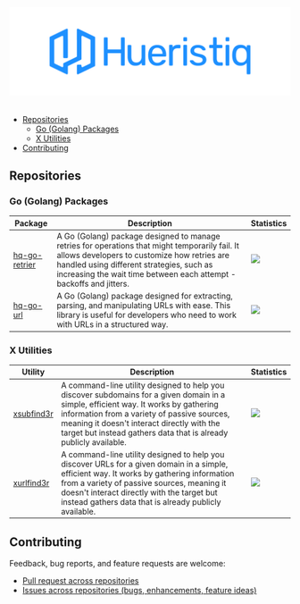 <div align="center">
	<img src="https://raw.githubusercontent.com/hueristiq/.github/main/assets/Github%20Profile%20Banner%201920x600.png" alt="Hueristiq"/>
</div>

<br/>

- [Repositories](#repositories)
	- [Go (Golang) Packages](#go-golang-packages)
	- [X Utilities](#x-utilities)
- [Contributing](#contributing)

## Repositories

### Go (Golang) Packages

| Package               | Description               | Statistics     |
|-----------------------|---------------------------|----------------|
| [hq-go-retrier](https://github.com/hueristiq/hq-go-retrier) | A Go (Golang) package designed to manage retries for operations that might temporarily fail. It allows developers to customize how retries are handled using different strategies, such as increasing the wait time between each attempt - backoffs and jitters. | ![](https://img.shields.io/github/stars/hueristiq/hq-go-retrier?label=%20) |
| [hq-go-url](https://github.com/hueristiq/hq-go-url) | A Go (Golang) package designed for extracting, parsing, and manipulating URLs with ease. This library is useful for developers who need to work with URLs in a structured way. | ![](https://img.shields.io/github/stars/hueristiq/hq-go-url?label=%20) |

### X Utilities

| Utility               | Description               | Statistics     |
|-----------------------|---------------------------|----------------|
| [xsubfind3r](https://github.com/hueristiq/xsubfind3r) | A command-line utility designed to help you discover subdomains for a given domain in a simple, efficient way. It works by gathering information from a variety of passive sources, meaning it doesn't interact directly with the target but instead gathers data that is already publicly available. | ![](https://img.shields.io/github/stars/hueristiq/xsubfind3r?label=%20) |
| [xurlfind3r](https://github.com/hueristiq/xurlfind3r) | A command-line utility designed to help you discover URLs for a given domain in a simple, efficient way. It works by gathering information from a variety of passive sources, meaning it doesn't interact directly with the target but instead gathers data that is already publicly available. | ![](https://img.shields.io/github/stars/hueristiq/xurlfind3r?label=%20) |

## Contributing

Feedback, bug reports, and feature requests are welcome:

* [Pull request across repositories](https://github.com/pulls?q=is%3Aopen+is%3Apr+user%3Ahueristiq+is%3Apublic)
* [Issues across repositories (bugs, enhancements, feature ideas)](https://github.com/issues?q=is%3Aopen+is%3Aissue+user%3Ahueristiq+is%3Apublic)